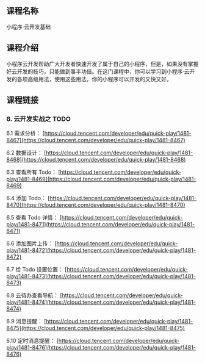 ## 课程名称

小程序·云开发基础

## 课程介绍

小程序云开发帮助广大开发者快速开发了属于自己的小程序，但是，如果没有掌握好云开发的技巧，只能做到事半功倍。在这门课程中，你可以学习到小程序·云开发的各项高级用法，使用这些用法，你的小程序可以开发的又快又好。

## 课程链接

### 6. 云开发实战之 TODO

6.1 需求分析：
[https://cloud.tencent.com/developer/edu/quick-play/1481-8467](https://cloud.tencent.com/developer/edu/quick-play/1481-8467)

6.2 数据设计：
[https://cloud.tencent.com/developer/edu/quick-play/1481-8468](https://cloud.tencent.com/developer/edu/quick-play/1481-8468)

6.3 查看所有 Todo：
[https://cloud.tencent.com/developer/edu/quick-play/1481-8469](https://cloud.tencent.com/developer/edu/quick-play/1481-8469)

6.4 添加 Todo：
[https://cloud.tencent.com/developer/edu/quick-play/1481-8470](https://cloud.tencent.com/developer/edu/quick-play/1481-8470)

6.5 查看 Todo 详情：
[https://cloud.tencent.com/developer/edu/quick-play/1481-8471](https://cloud.tencent.com/developer/edu/quick-play/1481-8471)

6.6 添加图片上传：
[https://cloud.tencent.com/developer/edu/quick-play/1481-8472](https://cloud.tencent.com/developer/edu/quick-play/1481-8472)

6.7 给 Todo 设置位置：
[https://cloud.tencent.com/developer/edu/quick-play/1481-8473](https://cloud.tencent.com/developer/edu/quick-play/1481-8473)

6.8 云待办查看导航：
[https://cloud.tencent.com/developer/edu/quick-play/1481-8474](https://cloud.tencent.com/developer/edu/quick-play/1481-8474)

6.9 消息提醒：
[https://cloud.tencent.com/developer/edu/quick-play/1481-8475](https://cloud.tencent.com/developer/edu/quick-play/1481-8475)

6.10 定时消息提醒：
[https://cloud.tencent.com/developer/edu/quick-play/1481-8476](https://cloud.tencent.com/developer/edu/quick-play/1481-8476)

